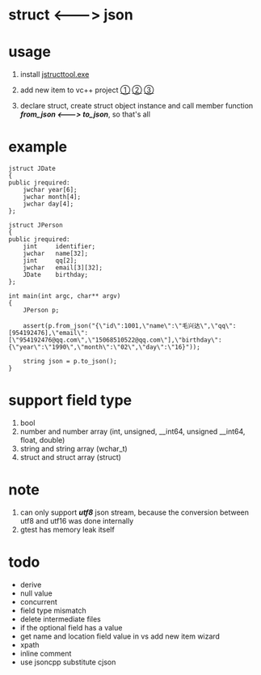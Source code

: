 # struct <---> json

# usage

1. install [jstructtool.exe](https://github.com/maoxingda/json_struct/releases)

2. add new item to vc++ project
[①](img/addnewitem.png)
[②](img/item.png)
[③](img/nonstdext.png)

3. declare struct, create struct object instance and call member function ***from_json <---> to_json***, so that's all

# example
```
jstruct JDate
{
public jrequired:
    jwchar year[6];
    jwchar month[4];
    jwchar day[4];
};

jstruct JPerson
{
public jrequired:
    jint     identifier;
    jwchar   name[32];
    jint     qq[2];
    jwchar   email[3][32];
    JDate    birthday;
};

int main(int argc, char** argv)
{
    JPerson p;
	
    assert(p.from_json("{\"id\":1001,\"name\":\"毛兴达\",\"qq\":[954192476],\"email\":[\"954192476@qq.com\",\"15068510522@qq.com\"],\"birthday\":{\"year\":\"1990\",\"month\":\"02\",\"day\":\"16}"));
	
    string json = p.to_json();
}
```

# support field type
1. bool
2. number and number array (int, unsigned, __int64, unsigned __int64, float, double)
3. string and string array (wchar_t)
4. struct and struct array (struct)

# note
1. can only support ***utf8*** json stream, because the conversion between utf8 and utf16 was done internally
2. gtest has memory leak itself

# todo
* derive
* null value
* concurrent
* field type mismatch
* delete intermediate files
* if the optional field has a value
* get name and location field value in vs add new item wizard
* xpath
* inline comment
* use jsoncpp substitute cjson